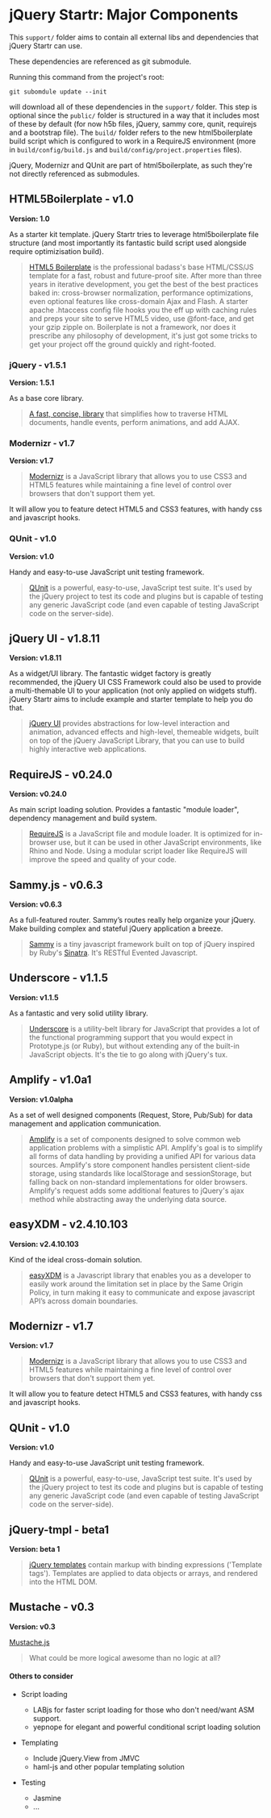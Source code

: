 # jQuery Startr: Major Components

This `support/` folder aims to contain all external libs and dependencies that jQuery Startr can use.

These dependencies are referenced as git submodule.

Running this command from the project's root:

    git subomdule update --init
    
will download all of these dependencies in the `support/` folder. This step is optional since the `public/` folder is structured in a way that it includes most of these by default (for now h5b files, jQuery, sammy core, qunit, requirejs and a bootstrap file). The `build/` folder refers to the new html5boilerplate build script which is configured to work in a RequireJS environment (more in `build/config/build.js` and `build/config/project.properties` files).

jQuery, Modernizr and QUnit are part of html5boilerplate, as such they're not directly referenced as submodules.

## HTML5Boilerplate - v1.0

**Version: 1.0** 

As a starter kit template. jQuery Startr tries to leverage html5boilerplate file structure (and most importantly its fantastic build script used alongside require optimizisation build).

> [HTML5 Boilerplate](http://html5boilerplate.com/) is the professional badass's base HTML/CSS/JS template for a fast, robust and future-proof site.
After more than three years in iterative development, you get the best of the best practices baked in: cross-browser normalization, performance optimizations, even optional features like cross-domain Ajax and Flash. A starter apache .htaccess config file hooks you the eff up with caching rules and preps your site to serve HTML5 video, use @font-face, and get your gzip zipple on. Boilerplate is not a framework, nor does it prescribe any philosophy of development, it's just got some tricks to get your project off the ground quickly and right-footed.

### jQuery - v1.5.1

**Version: 1.5.1**

As a base core library.

> [A fast, concise, library](http://jquery.com) that simplifies how to traverse HTML documents, handle events, perform animations, and add AJAX.

### Modernizr - v1.7

**Version: v1.7**

> [Modernizr](http://modernizr.com/) is a JavaScript library that allows you to use CSS3 and HTML5 features while maintaining a fine level of control over browsers that don't support them yet.

It will allow you to feature detect HTML5 and CSS3 features, with handy css and javascript hooks.

### QUnit - v1.0

**Version: v1.0**

Handy and easy-to-use JavaScript unit testing framework.

> [QUnit](https://github.com/jquery/qunit) is a powerful, easy-to-use, JavaScript test suite. It's used by the jQuery project to test its code and plugins but is capable of testing any generic JavaScript code (and even capable of testing JavaScript code on the server-side).

## jQuery UI - v1.8.11

**Version: v1.8.11**

As a widget/UI library. The fantastic widget factory is greatly recommended, the jQuery UI CSS Framework could also be used to provide a multi-themable UI to your application (not only applied on widgets stuff). jQuery Startr aims to include example and starter template to help you do that.

> [jQuery UI](http://jqueryui.com) provides abstractions for low-level interaction and animation, advanced effects and high-level, themeable widgets, built on top of the jQuery JavaScript Library, that you can use to build highly interactive web applications.

## RequireJS - v0.24.0

**Version: v0.24.0**

As main script loading solution. Provides a fantastic "module loader", dependency management and build system.

> [RequireJS](http://requirejs.org/) is a JavaScript file and module loader. It is optimized for in-browser use, but it can be used in other JavaScript environments, like Rhino and Node. Using a modular script loader like RequireJS will improve the speed and quality of your code.

## Sammy.js - v0.6.3

**Version: v0.6.3**

As a full-featured router. Sammy’s routes really help organize your jQuery. Make building complex and stateful jQuery application a breeze.

> [Sammy](http://sammyjs.org/) is a tiny javascript framework built on top of jQuery inspired by Ruby's [Sinatra](http://sinatrarb.com/). It's RESTful Evented Javascript.

## Underscore - v1.1.5

**Version: v1.1.5**

As a fantastic and very solid utility library.

> [Underscore](http://documentcloud.github.com/underscore/) is a utility-belt library for JavaScript that provides a lot of the functional programming support that you would expect in Prototype.js (or Ruby), but without extending any of the built-in JavaScript objects. It's the tie to go along with jQuery's tux.

## Amplify - v1.0a1

**Version: v1.0alpha**

As a set of well designed components (Request, Store, Pub/Sub) for data management and application communication.

> [Amplify](http://amplifyjs.com/) is a set of components designed to solve common web application problems with a simplistic API. Amplify's goal is to simplify all forms of data handling by providing a unified API for various data sources. Amplify's store component handles persistent client-side storage, using standards like localStorage and sessionStorage, but falling back on non-standard implementations for older browsers. Amplify's request adds some additional features to jQuery's ajax method while abstracting away the underlying data source.

 

## easyXDM - v2.4.10.103

**Version: v2.4.10.103**

Kind of the ideal cross-domain solution.

> [easyXDM](http://easyxdm.net/) is a Javascript library that enables you as a developer to easily work around the limitation set in place by the Same Origin Policy, in turn making it easy to communicate and expose javascript API’s across domain boundaries.

## Modernizr - v1.7

**Version: v1.7**

> [Modernizr](http://modernizr.com/) is a JavaScript library that allows you to use CSS3 and HTML5 features while maintaining a fine level of control over browsers that don't support them yet.

It will allow you to feature detect HTML5 and CSS3 features, with handy css and javascript hooks.

## QUnit - v1.0

**Version: v1.0**

Handy and easy-to-use JavaScript unit testing framework.

> [QUnit](https://github.com/jquery/qunit) is a powerful, easy-to-use, JavaScript test suite. It's used by the jQuery project to test its code and plugins but is capable of testing any generic JavaScript code (and even capable of testing JavaScript code on the server-side).

## jQuery-tmpl - beta1

**Version: beta 1**

> [jQuery templates](http://api.jquery.com/category/plugins/templates/) contain markup with binding expressions ('Template tags'). Templates are applied to data objects or arrays, and rendered into the HTML DOM.

## Mustache - v0.3

**Version: v0.3**

[Mustache.js](https://github.com/janl/mustache.js/)

> What could be more logical awesome than no logic at all?


#### Others to consider

* Script loading
  * LABjs for faster script loading for those who don't need/want ASM support.
  * yepnope for elegant and powerful conditional script loading solution
  
* Templating
  * Include jQuery.View from JMVC
  * haml-js and other popular templating solution
  
* Testing
  * Jasmine
  * ...